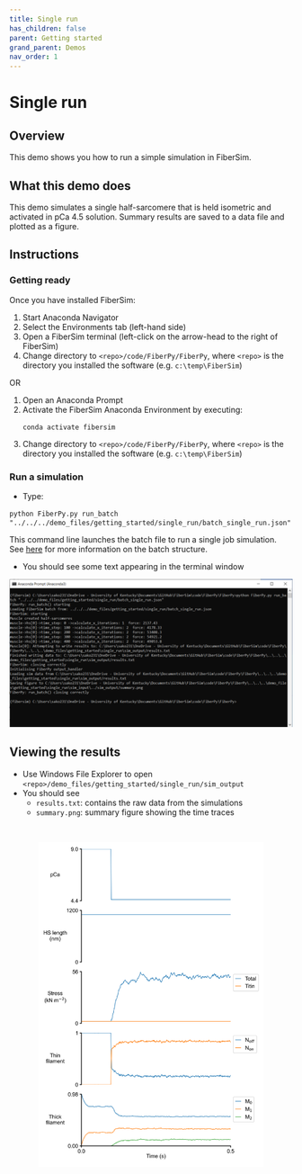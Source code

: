 ```yaml
---
title: Single run
has_children: false
parent: Getting started
grand_parent: Demos
nav_order: 1
---
```


# Single run

## Overview

This demo shows you how to run a simple simulation in FiberSim. 

## What this demo does

This demo simulates a single half-sarcomere that is held isometric and activated in pCa 4.5 solution. Summary results are saved to a data file and plotted as a figure.

## Instructions

### Getting ready

Once you have installed FiberSim:
1. Start Anaconda Navigator
2. Select the Environments tab (left-hand side)
3. Open a FiberSim terminal (left-click on the arrow-head to the right of FiberSim)
4. Change directory to `<repo>/code/FiberPy/FiberPy`, where `<repo>` is the directory you installed the software (e.g. `c:\temp\FiberSim`)

OR

1. Open an Anaconda Prompt
2. Activate the FiberSim Anaconda Environment by executing:
    ```
    conda activate fibersim
    ```
3. Change directory to `<repo>/code/FiberPy/FiberPy`, where `<repo>` is the directory you installed the software (e.g. `c:\temp\FiberSim`)

### Run a simulation

* Type:
 ```
 python FiberPy.py run_batch "../../../demo_files/getting_started/single_run/batch_single_run.json"
 ```

 This command line launches the batch file to run a single job simulation. See [here](../../../FiberPy/structure/structure.html) for more information on the batch structure.


* You should see some text appearing in the terminal window


<p align="center">
<img src="prompt.PNG" width="600"/>
</p>

## Viewing the results

* Use Windows File Explorer to open `<repo>/demo_files/getting_started/single_run/sim_output`
* You should see
  + `results.txt`: contains the raw data from the simulations
  + `summary.png`: summary figure showing the time traces

<br>

<p align="center">
    <img src="summary.png" alt="drawing" width="400"/>
</p>

